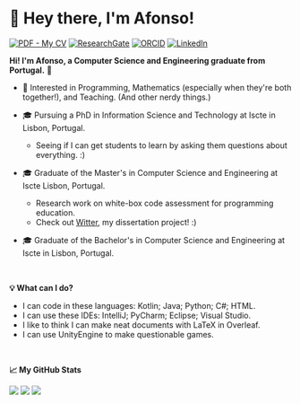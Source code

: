 # 👋 Hey there, I'm Afonso!

[![PDF - My CV](https://img.shields.io/badge/PDF-My_CV-870000?style=for-the-badge&logo=adobe)](CV.pdf)
[![ResearchGate](https://img.shields.io/static/v1?label=&message=ResearchGate&color=%2300ccbb&style=for-the-badge&logo=ResearchGate&logoColor=white)](https://www.researchgate.net/profile/Afonso-Canico)
[![ORCID](https://img.shields.io/static/v1?label=&message=ORCID&color=white&style=for-the-badge&logo=orcid&logoColor=a6ce39)](https://orcid.org/0009-0009-9334-717X)
[![LinkedIn](https://img.shields.io/badge/LinkedIn-0077B5?style=for-the-badge&logo=linkedin&logoColor=white)](https://www.linkedin.com/in/afonso-cani%C3%A7o/)

**Hi! I'm Afonso, a Computer Science and Engineering graduate from Portugal.** 🙂
* 🧠 Interested in Programming, Mathematics (especially when they're both together!), and Teaching. (And other nerdy things.)
* 🎓 Pursuing a PhD in Information Science and Technology at Iscte in Lisbon, Portugal.

  * Seeing if I can get students to learn by asking them questions about everything. :)


* 🎓 Graduate of the Master's in Computer Science and Engineering at Iscte Lisbon, Portugal.

  * Research work on white-box code assessment for programming education.
  * Check out [Witter](https://github.com/ambco-iscte/witter), my dissertation project! :)
 
* 🎓 Graduate of the Bachelor's in Computer Science and Engineering at Iscte in Lisbon, Portugal.
 
<br>

**💡 What can I do?**
* I can code in these languages: Kotlin; Java; Python; C#; HTML.
* I can use these IDEs: IntelliJ; PyCharm; Eclipse; Visual Studio.
* I like to think I can make neat documents with LaTeX in Overleaf.
* I can use UnityEngine to make questionable games.

<br>

**📈 My GitHub Stats**

![](http://github-profile-summary-cards.vercel.app/api/cards/profile-details?username=ambco-iscte&theme=algolia) 
![](http://github-profile-summary-cards.vercel.app/api/cards/repos-per-language?username=ambco-iscte&theme=algolia)
![](http://github-profile-summary-cards.vercel.app/api/cards/productive-time?username=ambco-iscte&theme=algolia&utcOffset=0) 
